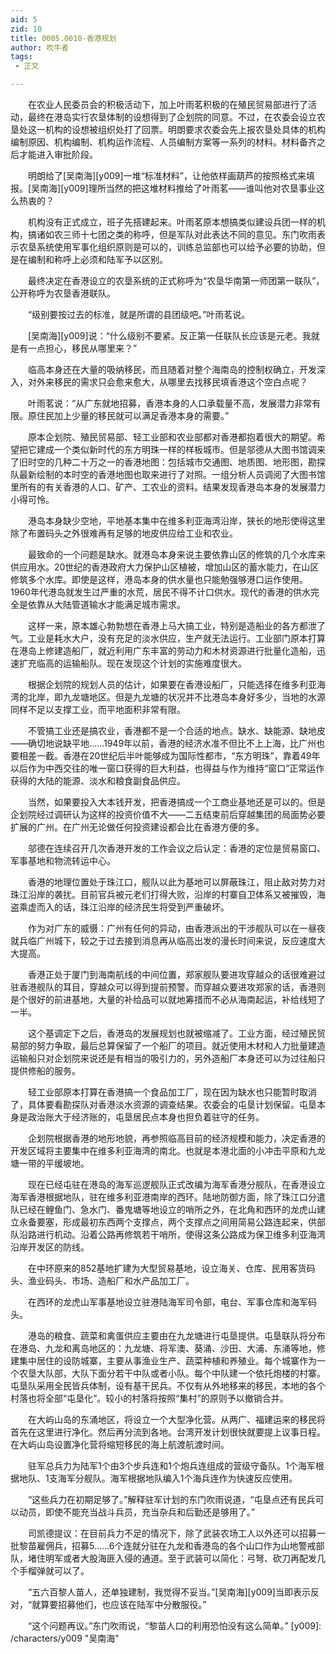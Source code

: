 ```yaml
---
aid: 5
zid: 10
title: 0005.0010-香港规划
author: 吹牛者
tags: 
 - 正文

---
```




　　在农业人民委员会的积极活动下，加上叶雨茗积极的在殖民贸易部进行了活动，最终在港岛实行农垦体制的设想得到了企划院的同意。不过，在农委会设立农垦处这一机构的设想被组织处打了回票。明朗要求农委会先上报农垦处具体的机构编制原因、机构编制、机构运作流程、人员编制方案等一系列的材料。材料备齐之后才能进入审批阶段。

　　明朗给了[吴南海][y009]一堆“标准材料”，让他依样画葫芦的按照格式来填报。[吴南海][y009]理所当然的把这堆材料推给了叶雨茗——谁叫他对农垦事业这么热衷的？

　　机构没有正式成立，班子先搭建起来。叶雨茗原本想搞类似建设兵团一样的机构，搞诸如农三师十七团之类的称呼，但是军队对此表达不同的意见。东门吹雨表示农垦系统使用军事化组织原则是可以的，训练总监部也可以给予必要的协助，但是在编制和称呼上必须和陆军予以区别。

　　最终决定在香港设立的农垦系统的正式称呼为“农垦华南第一师团第一联队”，公开称呼为农垦香港联队。

　　“级别要按过去的标准，就是所谓的县团级吧。”叶雨茗说。

　　[吴南海][y009]说：“什么级别不要紧。反正第一任联队长应该是元老。我就是有一点担心，移民从哪里来？”

　　临高本身还在大量的吸纳移民，而且随着对整个海南岛的控制权确立，开发深入，对外来移民的需求只会愈来愈大，从哪里去找移民填香港这个空白点呢？

　　叶雨茗说：“从广东就地招募，香港本身的人口承载量不高，发展潜力非常有限。原住民加上少量的移民就可以满足香港本身的需要。”

　　原本企划院、殖民贸易部、轻工业部和农业部都对香港都抱着很大的期望。希望把它建成一个类似新时代的东方明珠一样的样板城市。但是邬德从大图书馆调来了旧时空的几种二十万之一的香港地图：包括城市交通图、地质图、地形图，勘探队最新绘制的本时空的香港地图也取来进行了对照。一组分析人员调阅了大图书馆里所有的有关香港的人口、矿产、工农业的资料。结果发现香港岛本身的发展潜力小得可怜。

　　港岛本身缺少空地，平地基本集中在维多利亚海湾沿岸，狭长的地形使得这里除了布置码头之外很难再有足够的地皮供应给工业和农业。

　　最致命的一个问题是缺水。就港岛本身来说主要依靠山区的修筑的几个水库来供应用水。20世纪的香港政府大力保护山区植被，增加山区的蓄水能力，在山区修筑多个水库。即使是这样，港岛本身的供水量也只能勉强够港口运作使用。1960年代港岛就发生过严重的水荒，居民不得不计口供水。现代的香港的供水完全是依靠从大陆管道输水才能满足城市需求。

　　这样一来，原本雄心勃勃想在香港上马大搞工业，特别是造船业的各方都泄了气。工业是耗水大户，没有充足的淡水供应，生产就无法运行。工业部门原本打算在港岛上修建造船厂，就近利用广东丰富的劳动力和木材资源进行批量化造船，迅速扩充临高的运输船队。现在发现这个计划的实施难度很大。

　　根据企划院的规划人员的估计，如果要在香港设船厂，只能选择在维多利亚海湾的北岸，即九龙塘地区。但是九龙塘的状况并不比港岛本身好多少，当地的水源同样不足以支撑工业，而平地面积非常有限。

　　不管搞工业还是搞农业，香港都不是一个合适的地点。缺水、缺能源、缺地皮——确切地说缺平地……1949年以前，香港的经济水准不但比不上上海，比广州也要相差一截。香港在20世纪后半叶能够成为国际性都市，“东方明珠”，靠着49年以后作为中西交往的唯一窗口获得的巨大利益，也得益与作为维持“窗口”正常运作获得的大陆的能源、淡水和粮食副食品供应。

　　当然，如果要投入大本钱开发，把香港搞成一个工商业基地还是可以的。但是企划院经过调研认为这样的投资价值不大——二五结束前后穿越集团的局面势必要扩展的广州。在广州无论做任何投资建设都会比在香港方便的多。

　　邬德在连续召开几次香港开发的工作会议之后认定：香港的定位是贸易窗口、军事基地和物流转运中心。

　　香港的地理位置处于珠江口，舰队以此为基地可以屏蔽珠江，阻止敌对势力对珠江沿岸的袭扰。目前官兵被元老们打得大败，沿岸的村寨自卫体系又被摧毁，海盗乘虚而入的话，珠江沿岸的经济民生将受到严重破坏。

　　作为对广东的威慑：广州有任何的异动，由香港派出的干涉舰队可以在一昼夜就兵临广州城下，较之于过去接到消息再从临高出发的漫长时间来说，反应速度大大提高。

　　香港正处于厦门到海南航线的中间位置，郑家舰队要进攻穿越众的话很难避过驻香港舰队的耳目，穿越众可以得到提前预警。而穿越众要进攻郑家的话，香港则是个很好的前进基地，大量的补给品可以就地筹措而不必从海南起运，补给线短了一半。

　　这个基调定下之后，香港岛的发展规划也就被缩减了。工业方面，经过殖民贸易部的努力争取，最后总算保留了一个船厂的项目。就近使用木材和人力批量建造运输船只对企划院来说还是有相当的吸引力的，另外造船厂本身还可以为过往船只提供修船的服务。

　　轻工业部原本打算在香港搞一个食品加工厂，现在因为缺水也只能暂时取消了，具体要看勘探队对香港淡水资源的调查结果。农委会的屯垦计划保留。屯垦本身是政治账大于经济账的，屯垦居民点本身也担负着驻守的任务。

　　企划院根据香港的地形地貌，再参照临高目前的经济规模和能力，决定香港的开发区域将主要集中在维多利亚海湾的南北。也就是本港北面的小冲击平原和九龙塘一带的平缓坡地。

　　现在已经屯驻在港岛的海军巡逻舰队正式改编为海军香港分舰队，在香港设立海军香港根据地队，驻在维多利亚港南岸的西环。陆地防御方面，除了珠江口分遣队已经在鲤鱼门、急水门、番鬼塘等地设立的哨所之外，在北角和西环的龙虎山建立永备要塞，形成最初东西两个支撑点，两个支撑点之间用简易公路连起来，供部队沿路进行机动。沿着公路再修筑若干哨所，使得这条公路成为保卫维多利亚海湾沿岸开发区的防线。

　　在中环原来的852基地扩建为大型贸易基地，设立海关、仓库、民用客货码头、渔业码头、市场、造船厂和水产品加工厂。

　　在西环的龙虎山军事基地设立驻港陆海军司令部，电台、军事仓库和海军码头。

　　港岛的粮食、蔬菜和禽蛋供应主要由在九龙塘进行屯垦提供。屯垦联队将分布在港岛、九龙和离岛地区的：九龙塘、将军澳、葵涌、沙田、大浦、东涌等地，修建集中居住的设防城寨，主要从事渔业生产、蔬菜种植和养殖业。每个城寨作为一个农垦大队部，大队下面分若干中队或者小队。每个中队建一个依托炮楼的村寨。屯垦队采用全民皆兵体制，设有基干民兵。不仅有从外地移来的移民，本地的各个村落也将全部“屯垦化”。较小的村落将按照“集村”的原则予以撤销合并。

　　在大屿山岛的东涌地区，将设立一个大型净化营。从两广、福建运来的移民将首先在这里进行净化。然后再分流到各地。台湾开发计划很快就要提上议事日程。在大屿山岛设置净化营将缩短移民的海上航渡航渡时间。

　　驻军总兵力为陆军1个由3个步兵连和1个炮兵连组成的营级守备队。1个海军根据地队、1支海军分舰队。海军根据地队编入1个海兵连作为快速反应使用。

　　“这些兵力在初期足够了。”解释驻军计划的东门吹雨说道，“屯垦点还有民兵可以动员，即使不能充当战斗兵员，充当杂兵和后勤还是够用了。”

　　司凯德提议：在目前兵力不足的情况下，除了武装农场工人以外还可以招募一批黎苗雇佣兵，招募5……6个连就分驻在九龙和香港岛的各个山口作为山地警戒部队，堵住明军或者大股海匪入侵的通道。至于武装可以简化：弓弩、砍刀再配发几个手榴弹就可以了。

　　“五六百黎人苗人，还单独建制，我觉得不妥当。”[吴南海][y009]当即表示反对，“就算要招募他们，也应该在陆军中分散服役。”

　　“这个问题再议。”东门吹雨说，“黎苗人口的利用恐怕没有这么简单。”
[y009]: /characters/y009 "吴南海"


